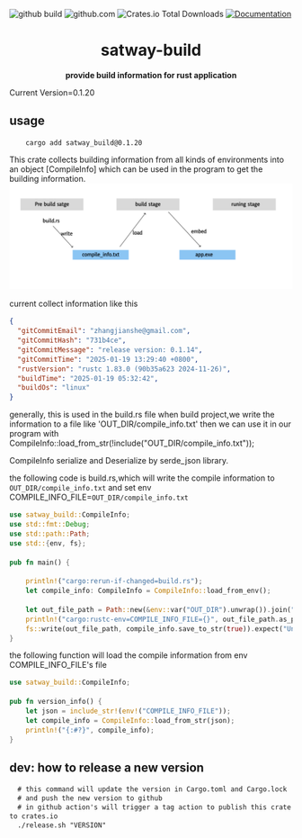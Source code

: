 ![github build](https://github.com/zhangjianshe/satway-build-info/actions/workflows/rust.yml/badge.svg)
![github.com](https://img.shields.io/github/license/zhangjianshe/satway-build-info)
![Crates.io Total Downloads](https://img.shields.io/crates/d/satway_build)
[![Documentation](https://docs.rs/satway_build/badge.svg)](https://docs.rs/crate/satway_build/latest)


<div align="center">
  <h1>satway-build</h1>
  <p>
    <strong>provide build information for rust application</strong>
  </p>
</div>

Current Version=0.1.20

## usage

```shell
    cargo add satway_build@0.1.20
```

 This crate collects building information from all kinds of environments into an object [CompileInfo]
 which can be used in the program to get the building information. 
![information flow](doc/information_flow.png)
 
 current collect information like this
```json
{
  "gitCommitEmail": "zhangjianshe@gmail.com",
  "gitCommitHash": "731b4ce",
  "gitCommitMessage": "release version: 0.1.14",
  "gitCommitTime": "2025-01-19 13:29:40 +0800",
  "rustVersion": "rustc 1.83.0 (90b35a623 2024-11-26)",
  "buildTime": "2025-01-19 05:32:42",
  "buildOs": "linux"
}
```
 generally, this is used in the build.rs file
 when build project,we write the information to a file like 'OUT_DIR/compile_info.txt'
 then we can use it in our program with
 CompileInfo::load_from_str(!include("OUT_DIR/compile_info.txt"));

 CompileInfo serialize and Deserialize by serde_json library.

the following code is build.rs,which will write the compile information to `OUT_DIR/compile_info.txt`
and set env COMPILE_INFO_FILE=`OUT_DIR/compile_info.txt`
```rust
use satway_build::CompileInfo;
use std::fmt::Debug;
use std::path::Path;
use std::{env, fs};

pub fn main() {

    println!("cargo:rerun-if-changed=build.rs");
    let compile_info: CompileInfo = CompileInfo::load_from_env();

    let out_file_path = Path::new(&env::var("OUT_DIR").unwrap()).join("compile_info.txt");
    println!("cargo:rustc-env=COMPILE_INFO_FILE={}", out_file_path.as_path().to_str().unwrap());
    fs::write(out_file_path, compile_info.save_to_str(true)).expect("Unable to write file");
}
```
the following function will load the compile information from env COMPILE_INFO_FILE's file
```rust
use satway_build::CompileInfo;

pub fn version_info() {
    let json = include_str!(env!("COMPILE_INFO_FILE"));
    let compile_info = CompileInfo::load_from_str(json);
    println!("{:#?}", compile_info);
}
``` 


## dev: how to release a new version
```shell
  # this command will update the version in Cargo.toml and Cargo.lock
  # and push the new version to github
  # in github action's will trigger a tag action to publish this crate to crates.io
  ./release.sh "VERSION"
```